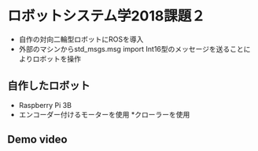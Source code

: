 # ロボットシステム学2018課題２

* 自作の対向二輪型ロボットにROSを導入
* 外部のマシンからstd_msgs.msg import Int16型のメッセージを送ることによりロボットを操作

## 自作したロボット

* Raspberry Pi 3B
* エンコーダー付けるモーターを使用
*クローラーを使用



## Demo video
